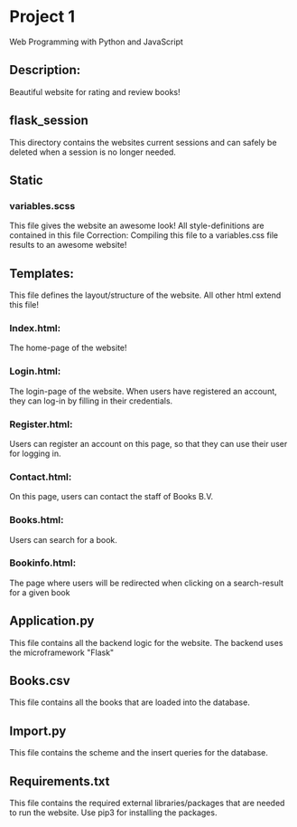 # Project 1

Web Programming with Python and JavaScript

## Description:

Beautiful website for rating and review books!

## flask_session

This directory contains the websites current sessions and can safely be deleted when a session is no longer needed.

## Static

###  variables.scss

This file gives the website an awesome look! All style-definitions are contained in this file
Correction: Compiling this file to a variables.css file results to an awesome website!

## Templates:

This file defines the layout/structure of the website.
All other html extend this file!

### Index.html:

The home-page of the website!

### Login.html:

The login-page of the website. When users have registered an account, they can log-in by filling in their credentials.

### Register.html:

Users can register an account on this page, so that they can use their user for logging in.

### Contact.html:

On this page, users can contact the staff of Books B.V.

### Books.html:

Users can search for a book.

### Bookinfo.html:

The page where users will be redirected when clicking on a search-result for a given book

## Application.py

This file contains all the backend logic for the website.
The backend uses the microframework "Flask"

## Books.csv

This file contains all the books that are loaded into the database.

## Import.py

This file contains the scheme and the insert queries for the database.

## Requirements.txt

This file contains the required external libraries/packages that are needed to run the website.
Use pip3 for installing the packages.